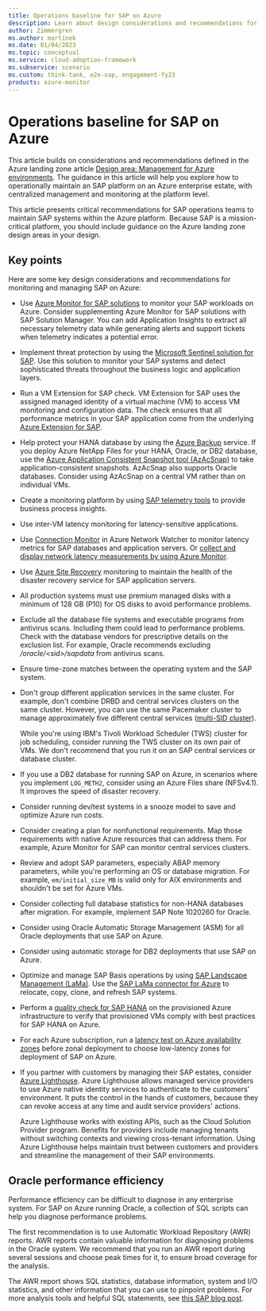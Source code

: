 ```yaml
---
title: Operations baseline for SAP on Azure
description: Learn about design considerations and recommendations for managing and monitoring SAP on Azure.
author: Zimmergren
ms.author: martinek
ms.date: 01/04/2023
ms.topic: conceptual
ms.service: cloud-adoption-framework
ms.subservice: scenario
ms.custom: think-tank, e2e-sap, engagement-fy23
products: azure-monitor
---
```


# Operations baseline for SAP on Azure

This article builds on considerations and recommendations defined in the Azure landing zone article [Design area: Management for Azure environments](../../ready/landing-zone/design-area/management.md). The guidance in this article will help you explore how to operationally maintain an SAP platform on an Azure enterprise estate, with centralized management and monitoring at the platform level.

This article presents critical recommendations for SAP operations teams to maintain SAP systems within the Azure platform. Because SAP is a mission-critical platform, you should include guidance on the Azure landing zone design areas in your design.

## Key points

Here are some key design considerations and recommendations for monitoring and managing SAP on Azure:

- Use [Azure Monitor for SAP solutions](/azure/virtual-machines/workloads/sap/monitor-sap-on-azure) to monitor your SAP workloads on Azure. Consider supplementing Azure Monitor for SAP solutions with SAP Solution Manager. You can add Application Insights to extract all necessary telemetry data while generating alerts and support tickets when telemetry indicates a potential error.

- Implement threat protection by using the [Microsoft Sentinel solution for SAP](/Azure/sentinel/sap/deployment-overview). Use this solution to monitor your SAP systems and detect sophisticated threats throughout the business logic and application layers.

- Run a VM Extension for SAP check. VM Extension for SAP uses the assigned managed identity of a virtual machine (VM) to access VM monitoring and configuration data. The check ensures that all performance metrics in your SAP application come from the underlying [Azure Extension for SAP](/azure/virtual-machines/workloads/sap/vm-extension-for-sap).

- Help protect your HANA database by using the [Azure Backup](/azure/backup/sap-hana-db-about) service. If you deploy Azure NetApp Files for your HANA, Oracle, or DB2 database, use the [Azure Application Consistent Snapshot tool (AzAcSnap)](/azure/azure-netapp-files/azacsnap-introduction) to take application-consistent snapshots. AzAcSnap also supports Oracle databases. Consider using AzAcSnap on a central VM rather than on individual VMs.

- Create a monitoring platform by using [SAP telemetry tools](https://github.com/microsoft/saptelemetry) to provide business process insights.

- Use inter-VM latency monitoring for latency-sensitive applications.

- Use [Connection Monitor](/azure/network-watcher/connection-monitor-overview) in Azure Network Watcher to monitor latency metrics for SAP databases and application servers. Or [collect and display network latency measurements by using Azure Monitor](https://techcommunity.microsoft.com/t5/running-sap-applications-on-the/collecting-and-displaying-niping-network-latency-measurements/ba-p/1833979).

- Use [Azure Site Recovery](/azure/site-recovery/site-recovery-overview) monitoring to maintain the health of the disaster recovery service for SAP application servers.

- All production systems must use premium managed disks with a minimum of 128 GB (P10) for OS disks to avoid performance problems.

- Exclude all the database file systems and executable programs from antivirus scans. Including them could lead to performance problems. Check with the database vendors for prescriptive details on the exclusion list. For example, Oracle recommends excluding */oracle/\<sid>/sapdata* from antivirus scans.

- Ensure time-zone matches between the operating system and the SAP system.

- Don't group different application services in the same cluster. For example, don't combine DRBD and central services clusters on the same cluster. However, you can use the same Pacemaker cluster to manage  approximately five different central services ([multi-SID cluster](/azure/sap/workloads/high-availability-guide-rhel-multi-sid)).
  
  While you're using IBM's Tivoli Workload Scheduler (TWS) cluster for job scheduling, consider running the TWS cluster on its own pair of VMs. We don't recommend that you run it on an SAP central services or database cluster.

- If you use a DB2 database for running SAP on Azure, in scenarios where you implement `LOG_METH2`, consider using an Azure Files share (NFSv4.1). It improves the speed of disaster recovery.

- Consider running dev/test systems in a snooze model to save and optimize Azure run costs.

- Consider creating a plan for nonfunctional requirements. Map those requirements with native Azure resources that can address them. For example, Azure Monitor for SAP can monitor central services clusters.

- Review and adopt SAP parameters, especially ABAP memory parameters, while you're performing an OS or database migration. For example, `em/initial_size_MB` is valid only for AIX environments and shouldn't be set for Azure VMs.

- Consider collecting full database statistics for non-HANA databases after migration. For example, implement SAP Note 1020260 for Oracle.

- Consider using Oracle Automatic Storage Management (ASM) for all Oracle deployments that use SAP on Azure.

- Consider using automatic storage for DB2 deployments that use SAP on Azure.

- Optimize and manage SAP Basis operations by using [SAP Landscape Management (LaMa)](https://www.sap.com/products/landscape-management.html). Use the [SAP LaMa connector for Azure](/azure/virtual-machines/workloads/sap/lama-installation) to relocate, copy, clone, and refresh SAP systems.

- Perform a [quality check for SAP HANA](https://github.com/Azure/SAP-on-Azure-Scripts-and-Utilities/tree/main/QualityCheck) on the provisioned Azure infrastructure to verify that provisioned VMs comply with best practices for SAP HANA on Azure.

- For each Azure subscription, run a [latency test on Azure availability zones](https://github.com/Azure/SAP-on-Azure-Scripts-and-Utilities/tree/main/AvZone-Latency-Test) before zonal deployment to choose low-latency zones for deployment of SAP on Azure.

- If you partner with customers by managing their SAP estates, consider [Azure Lighthouse](/azure/lighthouse/overview). Azure Lighthouse allows managed service providers to use Azure native identity services to authenticate to the customers' environment. It puts the control in the hands of customers, because they can revoke access at any time and audit service providers' actions.

  Azure Lighthouse works with existing APIs, such as the Cloud Solution Provider program. Benefits for providers include managing tenants without switching contexts and viewing cross-tenant information. Using Azure Lighthouse helps maintain trust between customers and providers and streamline the management of their SAP environments.

## Oracle performance efficiency

Performance efficiency can be difficult to diagnose in any enterprise system. For SAP on Azure running Oracle, a collection of SQL scripts can help you diagnose performance problems.

The first recommendation is to use Automatic Workload Repository (AWR) reports. AWR reports contain valuable information for diagnosing problems in the Oracle system. We recommend that you run an AWR report during several sessions and choose peak times for it, to ensure broad coverage for the analysis.

The AWR report shows SQL statistics, database information, system and I/O statistics, and other information that you can use to pinpoint problems. For more analysis tools and helpful SQL statements, see [this SAP blog post](https://techcommunity.microsoft.com/t5/running-sap-applications-on-the/announcement-sap-on-azure-oracle-performance-efficiency-scripts/ba-p/3725178).
